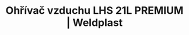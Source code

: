 ---
Link: "file:/Users/vinayakpatel/Downloads/www.weldplast.cz/ohrivac-vzduchu-lhs-21l-premium"
product_name: "LHS 21L PREMIUM230 V / 3.3 kW"
product_id: "Obj. číslo:140.457"
title: "Ohřívač vzduchu LHS 21L PREMIUM | Weldplast"
product_desc: "Nové zdokonalené ohřívače vzduchu Leister LHS 21 se vyznačují velmi malými rozměry (šířka pouhých 67 mm) a dlouhou životností. Jsou konstruované pro integrované použití v profesionálních přístrojích. Připojení vstupu a výstupu vzduchu je kompatabilní s předchozím typem ohřívače Leister LE 3000 a jeho příslušenstvím.Malé rozměry umožňují instalaci v těsných prostoráchNízké náklady na údržbu a dlouhá životnost díky patentované ochraně topných tělesSnadná výměna topných tělesStandardní ovládací rozhraní pro použití s existujícími řídícími jednotkami"
product_specs: "Značka konformity, Značka schválení, Třída ochrany II, NapětíV~230, PříkonW3300, Max. teplota°C650, Hmotnostkg0,55 / 0,65, Druh certifikaceCCA, Max. teplota prostředí°C80, Max. vstupní teplota vzduchu°C65"
product_downloads: "LHS 21 - 3D výkresy																								stáhnout																								, TECHNOLOGIE HORKÉHO VZDUCHU - katalog																								stáhnout																								, LHS 21 - produktový list																								stáhnout																								, LHS - manuál CZ																								stáhnout																								"
href: "https://www.weldplast.cz/files/leister-process-heat-drawings-lhs-classic-premium-system-21.zip, https://www.weldplast.cz/files/leister-process-heat-drawings-lhs-classic-premium-system-21.zip, https://www.weldplast.cz/files/katalog-ph-web.pdf, https://www.weldplast.cz/files/katalog-ph-web.pdf, https://www.weldplast.cz/files/lhs-21-produktovy-list.pdf, https://www.weldplast.cz/files/lhs-21-produktovy-list.pdf, https://www.weldplast.cz/files/lhs15-21-41-61-manual-cz.pdf, https://www.weldplast.cz/files/lhs15-21-41-61-manual-cz.pdf"
accessories: "Ventil redukce vzduchu (LHS 21)Trubka topná s ochranou (LHS 21L)Trubka topná s ochranou (LHS 21S)Držák termosondy (LHS 20)Příruba připojovací (ø 37 mm), ø 90 mmTryska štěrbinová (ø 36,5 mm)100 x 4 mm, přímáTryska reflektorová děrovaná (ø 36,5 mm)ø 65 mm, přímá, bez svorekTryska reflektorová lžicová (ø 36,5 mm)25 x 30 mm, 90°zahnutá, bez svorekTryska reflektorová děrovaná (ø 36,5 mm)20 x 35 mm, 75° zahnutáTryska reflektorová děrovaná (ø 36,5 mm)34 x 50 mm, 75° zahnutáTryska štěrbinová (ø 36,5 mm)70 x 4 mm, přímáTryska tubulární (ø 36,5 mm)ø 12 mm, 25 x 50 mm, 90° zahnutá, bez svorekTryska tubulární (ø 36,5 mm)ø 12 mm, 25 x 50 mm, 90° zahnutáTryska reflektorová U (ø 36,5 mm)150 x 26 x 44 mm, přímáTryska štěrbinová (ø 37 mm)150 x 4 mm, přímáDeska pro montáž LHS 21 místo LHS 20, LHS 21S PREMIUM230 V / 1 kWLHS 21S CLASSIC230 V / 1 kWLHS 21S PREMIUM230 V / 2 kWLHS 21S System230 V / 2 kWLHS 21S SYSTEM230 V / 1 kWLHS 21L SYSTEM230 V / 3.3 kW"
similar_products: "LHS 21S PREMIUM230 V / 1 kWLHS 21S CLASSIC230 V / 1 kWLHS 21S PREMIUM230 V / 2 kWLHS 21S System230 V / 2 kWLHS 21S SYSTEM230 V / 1 kWLHS 21L SYSTEM230 V / 3.3 kW"
---